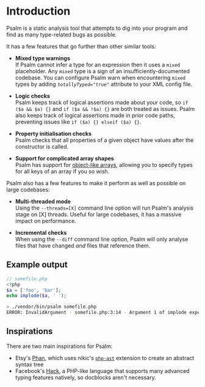 # Introduction

Psalm is a static analysis tool that attempts to dig into your program and find as many type-related bugs as possible.

It has a few features that go further than other similar tools:

- **Mixed type warnings**<br />
  If Psalm cannot infer a type for an expression then it uses a `mixed` placeholder. Any `mixed` type is a sign of an insufficiently-documented codebase. You can configure Psalm warn when encountering `mixed` types by adding *`totallyTyped="true"`* attribute to your XML config file.

- **Logic checks**<br />
  Psalm keeps track of logical assertions made about your code, so `if ($a && $a) {}` and `if ($a && !$a) {}` are both treated as issues. Psalm also keeps track of logical assertions made in prior code paths, preventing issues like `if ($a) {} elseif ($a) {}`.

- **Property initialisation checks**<br />
  Psalm checks that all properties of a given object have values after the constructor is called.

- **Support for complicated array shapes**<br />
  Psalm has support for [object-like arrays](dockblock_type_syntax.md#object-like-arrays), allowing you to specify types for all keys of an array if you so wish.

Psalm also has a few features to make it perform as well as possible on large codebases:

- **Multi-threaded mode**<br />
  Using the `--threads=[X]` command line option will run Psalm's analysis stage on [X] threads. Useful for large codebases, it has a massive impact on performance.

- **Incremental checks**<br />
  When using the `--diff` command line option, Psalm will only analyse files that have changed *and* files that reference them.

## Example output

```php
// somefile.php
<?php
$a = ['foo', 'bar'];
echo implode($a, ' ');
```

```bash
> ./vendor/bin/psalm somefile.php
ERROR: InvalidArgument - somefile.php:3:14 - Argument 1 of implode expects `string`, `array` provided
```

## Inspirations

There are two main inspirations for Psalm:

- Etsy's [Phan](https://github.com/etsy/phan), which uses nikic's [`php-ast`](https://github.com/nikic/php-ast) extension to create an abstract syntax tree
- Facebook's [Hack](http://hacklang.org/), a PHP-like language that supports many advanced typing features natively, so docblocks aren't necessary.
